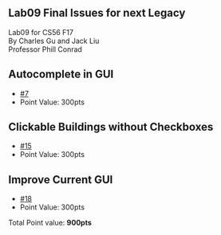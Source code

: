 ## Lab09 Final Issues for next Legacy
Lab09 for CS56 F17  
By Charles Gu and Jack Liu  
Professor Phill Conrad  

## Autocomplete in GUI
* [#7](https://github.com/UCSB-CS56-Projects/cs56-calculatewalkingtime/issues/7)
* Point Value: 300pts
## Clickable Buildings without Checkboxes
* [#15](https://github.com/UCSB-CS56-Projects/cs56-calculatewalkingtime/issues/15)
* Point Value: 300pts
## Improve Current GUI
* [#18](https://github.com/UCSB-CS56-Projects/cs56-calculatewalkingtime/issues/18)
* Point Value: 300pts

Total Point value: **900pts**